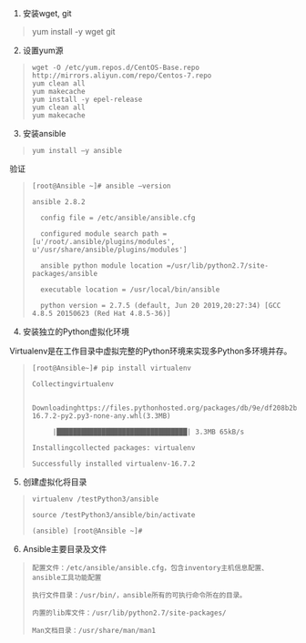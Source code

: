1. 安装wget, git
> yum install -y wget git
2. 设置yum源
>```
> wget -O /etc/yum.repos.d/CentOS-Base.repo http://mirrors.aliyun.com/repo/Centos-7.repo
> yum clean all
> yum makecache
> yum install -y epel-release
> yum clean all
> yum makecache

3. 安装ansible
>```
> yum install –y ansible
验证
>```
> [root@Ansible ~]# ansible –version
> 
> ansible 2.8.2
> 
>   config file = /etc/ansible/ansible.cfg
> 
>   configured module search path =[u'/root/.ansible/plugins/modules', u'/usr/share/ansible/plugins/modules']
> 
>   ansible python module location =/usr/lib/python2.7/site-packages/ansible
> 
>   executable location = /usr/local/bin/ansible
> 
>   python version = 2.7.5 (default, Jun 20 2019,20:27:34) [GCC 4.8.5 20150623 (Red Hat 4.8.5-36)]
> 

4. 安装独立的Python虚拟化环境

Virtualenv是在工作目录中虚拟完整的Python环境来实现多Python多环境并存。
>```
> [root@Ansible~]# pip install virtualenv
> 
> Collectingvirtualenv
> 
>   Downloadinghttps://files.pythonhosted.org/packages/db/9e/df208b2baad146fe3fbe750eacadd6e49bcf2f2c3c1117b7192a7b28aec4/virtualenv-16.7.2-py2.py3-none-any.whl(3.3MB)
> 
>      |████████████████████████████████| 3.3MB 65kB/s
> 
> Installingcollected packages: virtualenv
> 
> Successfully installed virtualenv-16.7.2

5. 创建虚拟化将目录
>```
> virtualenv /testPython3/ansible
> 
> source /testPython3/ansible/bin/activate
> 
> (ansible) [root@Ansible ~]#
 

6. Ansible主要目录及文件
>```
> 配置文件：/etc/ansible/ansible.cfg，包含inventory主机信息配置、ansible工具功能配置
> 
> 执行文件目录：/usr/bin/，ansible所有的可执行命令所在的目录。
> 
> 内置的lib库文件：/usr/lib/python2.7/site-packages/
> 
> Man文档目录：/usr/share/man/man1